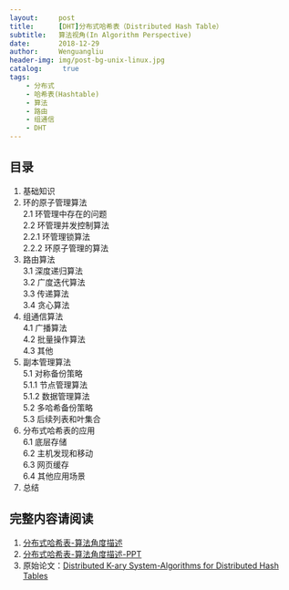 ```yaml
---
layout:     post
title:      [DHT]分布式哈希表（Distributed Hash Table）
subtitle:   算法视角(In Algorithm Perspective)
date:       2018-12-29
author:     Wenguangliu
header-img: img/post-bg-unix-linux.jpg
catalog: 	 true
tags:
    - 分布式
    - 哈希表(Hashtable)
    - 算法
    - 路由
    - 组通信
    - DHT 
---
```


## 目录
1. 基础知识  
2. 环的原子管理算法   
2.1 环管理中存在的问题  
2.2 环管理并发控制算法  
2.2.1 环管理锁算法  
2.2.2 环原子管理的算法  
3. 路由算法  
3.1 深度递归算法  
3.2 广度迭代算法  
3.3 传递算法  
3.4 贪心算法  
4. 组通信算法  
4.1 广播算法  
4.2 批量操作算法  
4.3 其他   
5. 副本管理算法   
5.1 对称备份策略   
5.1.1 节点管理算法  
5.1.2 数据管理算法   
5.2 多哈希备份策略  
5.3 后续列表和叶集合  
6. 分布式哈希表的应用  
6.1 底层存储  
6.2 主机发现和移动  
6.3 网页缓存  
6.4 其他应用场景  
7. 总结   


## 完整内容请阅读
1. [分布式哈希表-算法角度描述](/asserts/DistributedHashTable.pdf)
2. [分布式哈希表-算法角度描述-PPT](/asserts/DistributedHashTablePPT.pdf)
3. 原始论文：[Distributed K-ary System-Algorithms for Distributed Hash Tables](/asserts/Distributed_K-ary_System-Algorithms_for_Distributed_Hash_Tables.pdf)
